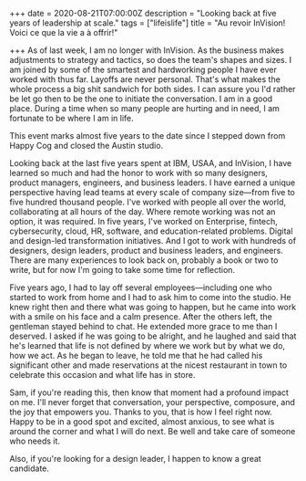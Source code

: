 +++
date = 2020-08-21T07:00:00Z
description = "Looking back at five years of leadership at scale."
tags = ["lifeislife"]
title = "Au revoir InVision! Voici ce que la vie a à offrir!"

+++
As of last week, I am no longer with InVision. As the business makes adjustments to strategy and tactics, so does the team's shapes and sizes. I am joined by some of the smartest and hardworking people I have ever worked with thus far. Layoffs are never personal. That's what makes the whole process a big shit sandwich for both sides. I can assure you I'd rather be let go then to be the one to initiate the conversation. I am in a good place. During a time when so many people are hurting and in need, I am fortunate to be where I am in life.

This event marks almost five years to the date since I stepped down from Happy Cog and closed the Austin studio.

Looking back at the last five years spent at IBM, USAA, and InVision, I have learned so much and had the honor to work with so many designers, product managers, engineers, and business leaders. I have earned a unique perspective having lead teams at every scale of company size—from five to five hundred thousand people. I've worked with people all over the world, collaborating at all hours of the day. Where remote working was not an option, it was required. In five years, I've worked on Enterprise, fintech, cybersecurity, cloud, HR, software, and education-related problems. Digital and design-led transformation initiatives. And I got to work with hundreds of designers, design leaders, product and business leaders, and engineers. There are many experiences to look back on, probably a book or two to write, but for now I'm going to take some time for reflection.

Five years ago, I had to lay off several employees—including one who started to work from home and I had to ask him to come into the studio. He knew right then and there what was going to happen, but he came into work with a smile on his face and a calm presence. After the others left, the gentleman stayed behind to chat. He extended more grace to me than I deserved. I asked if he was going to be alright, and he laughed and said that he's learned that life is not defined by where we work but by what we do, how we act. As he began to leave, he told me that he had called his significant other and made reservations at the nicest restaurant in town to celebrate this occasion and what life has in store.

Sam, if you're reading this, then know that moment had a profound impact on me. I'll never forget that conversation, your perspective, composure, and the joy that empowers you. Thanks to you, that is how I feel right now. Happy to be in a good spot and excited, almost anxious, to see what is around the corner and what I will do next. Be well and take care of someone who needs it.

Also, if you're looking for a design leader, I happen to know a great candidate.